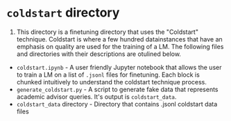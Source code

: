 # `coldstart` directory

1. This directory is a finetuning directory that uses the "Coldstart" technique. Coldstart is where a few hundred datainstances that have an emphasis on quality are used for the training of a LM. The following files and directories with their descriptions are otulined below.

- `coldstart.ipynb` - A user friendly Jupyter notebook that allows the user to train a LM on a list of `.jsonl` files for finetuning. Each block is chunked intuitively to understand the coldstart technique process.
- `generate_coldstart.py` - A script to generate fake data that represents academic advisor queries. It's output is `coldstart_data`.
- `coldstart_data` directory - Directory that contains .jsonl coldstart data files
